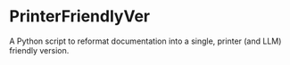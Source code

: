 # PrinterFriendlyVer
A Python script to reformat documentation into a single, printer (and LLM) friendly version.

